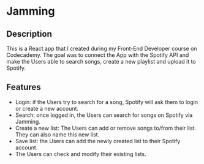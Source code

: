 # Jamming

## Description

This is a React app that I created during my Front-End Developer course on Codecademy. The goal was to connect the App with the Spotify API and make the Users able to search songs, create a new playlist and upload it to Spotify.

## Features

- Login: if the Users try to search for a song, Spotify will ask them to login or create a new account.
- Search: once logged in, the Users can search for songs on Spotify via Jamming.
- Create a new list: The Users can add or remove songs to/from their list. They can also name this new list.
- Save list: the Users can add the newly created list to their Spotify account.
- The Users can check and modify their existing lists.



